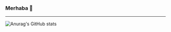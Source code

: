 ### Merhaba 👋

<hr>

![Anurag's GitHub stats](https://github-readme-stats.vercel.app/api?username=alionboard&show_icons=true&hide=issues&count_private=true&locale=tr)  

